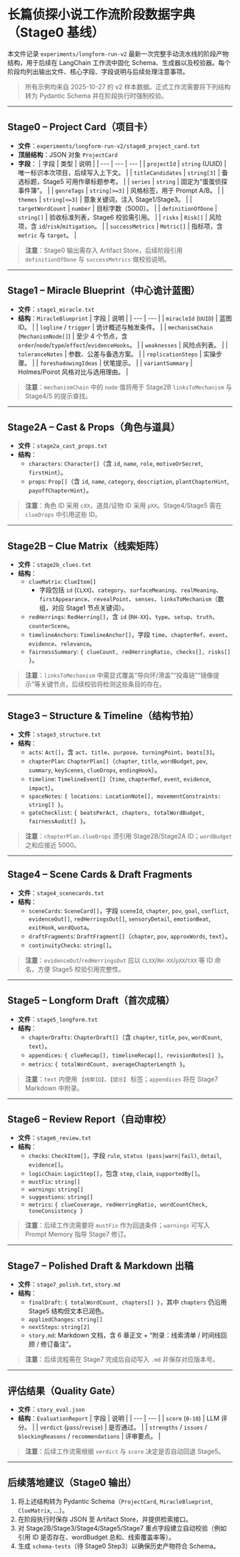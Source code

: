 # 长篇侦探小说工作流阶段数据字典（Stage0 基线）

本文件记录 `experiments/longform-run-v2` 最新一次完整手动流水线的阶段产物结构，用于后续在 LangChain 工作流中固化 Schema、生成器以及校验器。每个阶段均列出输出文件、核心字段、字段说明与后续处理注意事项。

> 所有示例均来自 2025-10-27 的 v2 样本数据。正式工作流需要将下列结构转为 Pydantic Schema 并在阶段执行时强制校验。

---

## Stage0 – Project Card（项目卡）

- **文件**：`experiments/longform-run-v2/stage0_project_card.txt`
- **顶层结构**：JSON 对象 `ProjectCard`
- **字段**：
  | 字段 | 类型 | 说明 |
  | --- | --- | --- |
  | `projectId` | `string` (UUID) | 唯一标识本次项目，后续写入上下文。 |
  | `titleCandidates` | `string[3]` | 备选标题，Stage5 可用作章标题参考。 |
  | `series` | `string` | 固定为“蛋蛋侦探事件簿”。 |
  | `genreTags` | `string[>=3]` | 风格标签，用于 Prompt A/B。 |
  | `themes` | `string[<=3]` | 意象关键词，注入 Stage1/Stage3。 |
  | `targetWordCount` | `number` | 目标字数（5000）。 |
  | `definitionOfDone` | `string[]` | 验收标准列表，Stage6 校验需引用。 |
  | `risks` | `Risk[]` | 风险项，含 `id`/`risk`/`mitigation`。 |
  | `successMetrics` | `Metric[]` | 指标项，含 `metric` 与 `target`。 |

> **注意**：Stage0 输出需存入 Artifact Store，后续阶段引用 `definitionOfDone` 与 `successMetrics` 做校验说明。

---

## Stage1 – Miracle Blueprint（中心诡计蓝图）

- **文件**：`stage1_miracle.txt`
- **结构**：`MiracleBlueprint`
  | 字段 | 说明 |
  | --- | --- |
  | `miracleId` (`UUID`) | 蓝图 ID。 |
  | `logline` / `trigger` | 诡计概述与触发条件。 |
  | `mechanismChain` (`MechanismNode[]`) | 至少 4 个节点，含 `order`/`node`/`type`/`effect`/`evidenceHooks`。 |
  | `weaknesses` | 风险点列表。 |
  | `toleranceNotes` | 参数、公差与备选方案。 |
  | `replicationSteps` | 实操步骤。 |
  | `foreshadowingIdeas` | 伏笔提示。 |
  | `variantSummary` | Holmes/Poirot 风格对比与选用理由。 |

> **注意**：`mechanismChain` 中的 `node` 值将用于 Stage2B `linksToMechanism` 与 Stage4/5 的提示查找。

---

## Stage2A – Cast & Props（角色与道具）

- **文件**：`stage2a_cast_props.txt`
- **结构**：
  - `characters`: `Character[]`（含 `id`, `name`, `role`, `motiveOrSecret`, `firstHint`）。
  - `props`: `Prop[]`（含 `id`, `name`, `category`, `description`, `plantChapterHint`, `payoffChapterHint`）。

> **注意**：角色 ID 采用 `cXX`，道具/证物 ID 采用 `pXX`。Stage4/Stage5 需在 `clueDrops` 中引用这些 ID。

---

## Stage2B – Clue Matrix（线索矩阵）

- **文件**：`stage2b_clues.txt`
- **结构**：
  - `clueMatrix`: `ClueItem[]`
    - 字段包括 `id` (`CLXX`)、`category`、`surfaceMeaning`、`realMeaning`、`firstAppearance`、`revealPoint`、`senses`、`linksToMechanism`（数组，对应 Stage1 节点关键词）。
  - `redHerrings`: `RedHerring[]`，含 `id` (`RH-XX`)、`type`、`setup`、`truth`、`counterScene`。
  - `timelineAnchors`: `TimelineAnchor[]`，字段 `time`、`chapterRef`、`event`、`evidence`、`relevance`。
  - `fairnessSummary`: `{ clueCount, redHerringRatio, checks[], risks[] }`。

> **注意**：`linksToMechanism` 中需显式覆盖“导向环/滑盖”“投毒链”“镜像提示”等关键节点，后续校验将检测这些条目的存在。

---

## Stage3 – Structure & Timeline（结构节拍）

- **文件**：`stage3_structure.txt`
- **结构**：
  - `acts`: `Act[]`，含 `act`、`title`、`purpose`、`turningPoint`、`beats[3]`。
  - `chapterPlan`: `ChapterPlan[]`（`chapter`, `title`, `wordBudget`, `pov`, `summary`, `keyScenes`, `clueDrops`, `endingHook`）。
  - `timeline`: `TimelineEvent[]`（`time`, `chapterRef`, `event`, `evidence`, `impact`）。
  - `spaceNotes`: `{ locations: LocationNote[], movementConstraints: string[] }`。
  - `gateChecklist`: `{ beatsPerAct, chapters, totalWordBudget, fairnessAudit[] }`。

> **注意**：`chapterPlan.clueDrops` 须引用 Stage2B/Stage2A ID；`wordBudget` 之和应接近 5000。

---

## Stage4 – Scene Cards & Draft Fragments

- **文件**：`stage4_scenecards.txt`
- **结构**：
  - `sceneCards`: `SceneCard[]`，字段 `sceneId`, `chapter`, `pov`, `goal`, `conflict`, `evidenceOut[]`, `redHerringsOut[]`, `sensoryDetail`, `emotionBeat`, `exitHook`, `wordQuota`。
  - `draftFragments`: `DraftFragment[]`（`chapter`, `pov`, `approxWords`, `text`）。
  - `continuityChecks`: `string[]`。

> **注意**：`evidenceOut`/`redHerringsOut` 应以 `CLXX`/`RH-XX`/`pXX`/`tXX` 等 ID 命名，方便 Stage5 校验引用完整性。

---

## Stage5 – Longform Draft（首次成稿）

- **文件**：`stage5_longform.txt`
- **结构**：
  - `chapterDrafts`: `ChapterDraft[]`（含 `chapter`, `title`, `pov`, `wordCount`, `text`）。
  - `appendices`: `{ clueRecap[], timelineRecap[], revisionNotes[] }`。
  - `metrics`: `{ totalWordCount, averageChapterLength }`。

> **注意**：`text` 内使用 `【线索ID】`、`【提示】` 标签；`appendices` 将在 Stage7 Markdown 中附录。

---

## Stage6 – Review Report（自动审校）

- **文件**：`stage6_review.txt`
- **结构**：
  - `checks`: `CheckItem[]`，字段 `rule`, `status (pass|warn|fail)`, `detail`, `evidence[]`。
  - `logicChain`: `LogicStep[]`，包含 `step`, `claim`, `supportedBy[]`。
  - `mustFix`: `string[]`
  - `warnings`: `string[]`
  - `suggestions`: `string[]`
  - `metrics`: `{ clueCoverage, redHerringRatio, wordCountCheck, toneConsistency }`

> **注意**：后续工作流需要将 `mustFix` 作为回退条件；`warnings` 可写入 Prompt Memory 指导 Stage7 修订。

---

## Stage7 – Polished Draft & Markdown 出稿

- **文件**：`stage7_polish.txt`, `story.md`
- **结构**：
  - `finalDraft`: `{ totalWordCount, chapters[] }`，其中 `chapters` 仍沿用 Stage5 结构但文本已润色。
  - `appliedChanges`: `string[]`
  - `nextSteps`: `string[2]`
  - `story.md`: Markdown 文档，含 6 章正文 + “附录：线索清单 / 时间线回顾 / 修订备注”。

> **注意**：后续流程需在 Stage7 完成后自动写入 `.md` 并保存对应版本号。

---

## 评估结果（Quality Gate）

- **文件**：`story_eval.json`
- **结构**：`EvaluationReport`
  | 字段 | 说明 |
  | --- | --- |
  | `score` (`0-10`) | LLM 评分。 |
  | `verdict` (`pass`/`revise`) | 是否通过。 |
  | `strengths` / `issues` / `blockingReasons` / `recommendations` | 评审要点。 |

> **注意**：后续工作流需根据 `verdict` 与 `score` 决定是否自动回退 Stage5。

---

## 后续落地建议（Stage0 输出）

1. 将上述结构转为 Pydantic Schema（`ProjectCard`, `MiracleBlueprint`, `ClueMatrix`, …）。
2. 在阶段执行时保存 JSON 至 Artifact Store，并提供检索接口。
3. 对 Stage2B/Stage3/Stage4/Stage5/Stage7 重点字段建立自动校验（例如引用 ID 是否存在、wordBudget 总和、线索覆盖率等）。
4. 生成 `schema-tests`（待 Stage0 Step3）以确保历史产物符合 Schema。 

